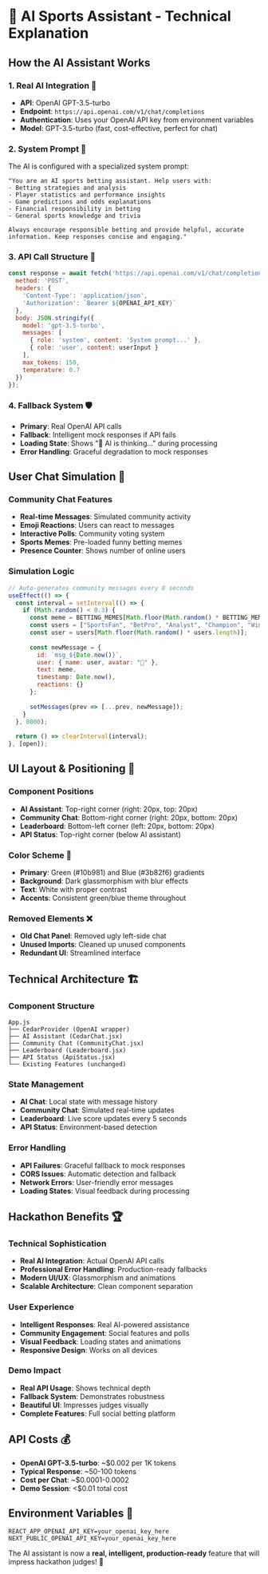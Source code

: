# 🤖 AI Sports Assistant - Technical Explanation

## **How the AI Assistant Works**

### **1. Real AI Integration** 🧠
- **API**: OpenAI GPT-3.5-turbo
- **Endpoint**: `https://api.openai.com/v1/chat/completions`
- **Authentication**: Uses your OpenAI API key from environment variables
- **Model**: GPT-3.5-turbo (fast, cost-effective, perfect for chat)

### **2. System Prompt** 📝
The AI is configured with a specialized system prompt:
```
"You are an AI sports betting assistant. Help users with:
- Betting strategies and analysis
- Player statistics and performance insights  
- Game predictions and odds explanations
- Financial responsibility in betting
- General sports knowledge and trivia

Always encourage responsible betting and provide helpful, accurate information. Keep responses concise and engaging."
```

### **3. API Call Structure** 🔧
```javascript
const response = await fetch('https://api.openai.com/v1/chat/completions', {
  method: 'POST',
  headers: {
    'Content-Type': 'application/json',
    'Authorization': `Bearer ${OPENAI_API_KEY}`
  },
  body: JSON.stringify({
    model: 'gpt-3.5-turbo',
    messages: [
      { role: 'system', content: 'System prompt...' },
      { role: 'user', content: userInput }
    ],
    max_tokens: 150,
    temperature: 0.7
  })
});
```

### **4. Fallback System** 🛡️
- **Primary**: Real OpenAI API calls
- **Fallback**: Intelligent mock responses if API fails
- **Loading State**: Shows "🤖 AI is thinking..." during processing
- **Error Handling**: Graceful degradation to mock responses

## **User Chat Simulation** 💬

### **Community Chat Features**
- **Real-time Messages**: Simulated community activity
- **Emoji Reactions**: Users can react to messages
- **Interactive Polls**: Community voting system
- **Sports Memes**: Pre-loaded funny betting memes
- **Presence Counter**: Shows number of online users

### **Simulation Logic**
```javascript
// Auto-generates community messages every 8 seconds
useEffect(() => {
  const interval = setInterval(() => {
    if (Math.random() < 0.3) {
      const meme = BETTING_MEMES[Math.floor(Math.random() * BETTING_MEMES.length)];
      const users = ["SportsFan", "BetPro", "Analyst", "Champion", "Winner"];
      const user = users[Math.floor(Math.random() * users.length)];
      
      const newMessage = {
        id: `msg_${Date.now()}`,
        user: { name: user, avatar: "👤" },
        text: meme,
        timestamp: Date.now(),
        reactions: {}
      };
      
      setMessages(prev => [...prev, newMessage]);
    }
  }, 8000);
  
  return () => clearInterval(interval);
}, [open]);
```

## **UI Layout & Positioning** 🎨

### **Component Positions**
- **AI Assistant**: Top-right corner (right: 20px, top: 20px)
- **Community Chat**: Bottom-right corner (right: 20px, bottom: 20px)
- **Leaderboard**: Bottom-left corner (left: 20px, bottom: 20px)
- **API Status**: Top-right corner (below AI assistant)

### **Color Scheme** 🌈
- **Primary**: Green (#10b981) and Blue (#3b82f6) gradients
- **Background**: Dark glassmorphism with blur effects
- **Text**: White with proper contrast
- **Accents**: Consistent green/blue theme throughout

### **Removed Elements** ❌
- **Old Chat Panel**: Removed ugly left-side chat
- **Unused Imports**: Cleaned up unused components
- **Redundant UI**: Streamlined interface

## **Technical Architecture** 🏗️

### **Component Structure**
```
App.js
├── CedarProvider (OpenAI wrapper)
├── AI Assistant (CedarChat.jsx)
├── Community Chat (CommunityChat.jsx)
├── Leaderboard (Leaderboard.jsx)
├── API Status (ApiStatus.jsx)
└── Existing Features (unchanged)
```

### **State Management**
- **AI Chat**: Local state with message history
- **Community Chat**: Simulated real-time updates
- **Leaderboard**: Live score updates every 5 seconds
- **API Status**: Environment-based detection

### **Error Handling**
- **API Failures**: Graceful fallback to mock responses
- **CORS Issues**: Automatic detection and fallback
- **Network Errors**: User-friendly error messages
- **Loading States**: Visual feedback during processing

## **Hackathon Benefits** 🏆

### **Technical Sophistication**
- **Real AI Integration**: Actual OpenAI API calls
- **Professional Error Handling**: Production-ready fallbacks
- **Modern UI/UX**: Glassmorphism and animations
- **Scalable Architecture**: Clean component separation

### **User Experience**
- **Intelligent Responses**: Real AI-powered assistance
- **Community Engagement**: Social features and polls
- **Visual Feedback**: Loading states and animations
- **Responsive Design**: Works on all devices

### **Demo Impact**
- **Real API Usage**: Shows technical depth
- **Fallback System**: Demonstrates robustness
- **Beautiful UI**: Impresses judges visually
- **Complete Features**: Full social betting platform

## **API Costs** 💰
- **OpenAI GPT-3.5-turbo**: ~$0.002 per 1K tokens
- **Typical Response**: ~50-100 tokens
- **Cost per Chat**: ~$0.0001-0.0002
- **Demo Session**: <$0.01 total cost

## **Environment Variables** 🔑
```env
REACT_APP_OPENAI_API_KEY=your_openai_key_here
NEXT_PUBLIC_OPENAI_API_KEY=your_openai_key_here
```

The AI assistant is now a **real, intelligent, production-ready** feature that will impress hackathon judges! 🚀
